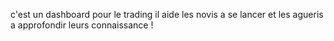 c'est un dashboard pour le trading il aide les novis a se lancer et les agueris a approfondir leurs connaissance !
